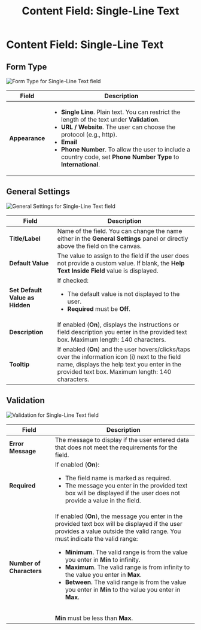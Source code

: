 ﻿---
uid: content-field-single-line-text
topic: content-field-single-line-text
locale: en
title: "Content Field: Single-Line Text"
dnneditions: Evoq Engage
dnnversion: 09.02.00
parent-topic: administrators-structured-content-overview
related-topics: content-field-assets,content-field-date-time,content-field-multi-line-text,content-field-multiple-choice,content-field-number,content-field-reference-object,content-field-static-text
---

# Content Field: Single-Line Text

## Form Type

  

![Form Type for Single-Line Text field](/images/scr-ContentField-SingleLineText-formtype.gif)

  

|**Field**|**Description**|
|---|---|
|**Appearance**|<ul><li><strong>Single Line</strong>. Plain text. You can restrict the length of the text under <strong>Validation</strong>.</li><li><strong>URL / Website</strong>. The user can choose the protocol (e.g., http).</li><li><strong>Email</strong></li><li><strong>Phone Number</strong>. To allow the user to include a country code, set <strong>Phone Number Type</strong> to <strong>International</strong>.</li></ul>|

## General Settings

  

![General Settings for Single-Line Text field](/images/scr-ContentField-SingleLineText-generalsettings.gif)

  

|**Field**|**Description**|
|---|---|
|**Title/Label**|Name of the field. You can change the name either in the **General Settings** panel or directly above the field on the canvas.|
|**Default Value**|The value to assign to the field if the user does not provide a custom value. If blank, the **Help Text Inside Field** value is displayed.|
|**Set Default Value as Hidden**|If checked: <ul><li>The default value is not displayed to the user.</li><li><strong>Required</strong> must be <strong>Off</strong>.</li></ul>|
|**Description**|If enabled (**On**), displays the instructions or field description you enter in the provided text box. Maximum length: 140 characters.|
|**Tooltip**|If enabled (**On**) and the user hovers/clicks/taps over the information icon (i) next to the field name, displays the help text you enter in the provided text box. Maximum length: 140 characters.|

## Validation

  

![Validation for Single-Line Text field](/images/scr-ContentField-SingleLineText-validation.gif)

  

|**Field**|**Description**|
|---|---|
|**Error Message**|The message to display if the user entered data that does not meet the requirements for the field.|
|**Required**|If enabled (**On**):<ul><li>The field name is marked as required.</li><li>The message you enter in the provided text box will be displayed if the user does not provide a value in the field.</li></ul>|
|**Number of Characters**|If enabled (**On**), the message you enter in the provided text box will be displayed if the user provides a value outside the valid range. You must indicate the valid range:<ul><li><strong>Minimum</strong>. The valid range is from the value you enter in **Min** to infinity.</li><li><strong>Maximum</strong>. The valid range is from infinity to the value you enter in **Max**.</li><li><strong>Between</strong>. The valid range is from the value you enter in **Min** to the value you enter in **Max**.</li></ul><br />**Min** must be less than **Max**.|
